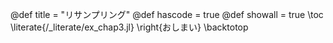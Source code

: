 
@def title = "リサンプリング"
@def hascode = true 
@def showall = true
\toc
\literate{/_literate/ex_chap3.jl}
\right{おしまい}
\backtotop